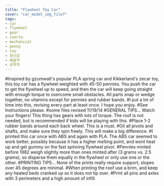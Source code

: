 ```yaml
---
title: "Flywheel Toy Car"
cover: "car_model_img_file7"
tags:
- car
- flywheel
- gear
- inerta
- mechanical
- penny
- toy
- 장난감
- 예술적
- 공학적
---
```

#Inspired by gzumwalt's popular PLA spring car and Kikkerland's zecar toy, this toy car has a flywheel weighted with 45-50 pennies. You push the car to get the flywheel up to speed, and then the car will keep going straight with enough torque to overcome small obstacles. All parts snap or wedge together, no vitamins except for pennies and rubber bands.
#I put a lot of time into this, revising every part at least once. I hope you enjoy.
#See Instructions please.
#some files revised 11/19/14
#GENERAL TIPS...
Watch your fingers! This thing has gears with lots of torque. The roof is not needed, but is recommended if kids will be playing with this.
#Place 1-2 rubber bands around each back wheel. This is a must.
#Oil all pivots and shafts, and make sure they spin freely. This will make a big difference.
#I printed this car once with ABS and again with PLA. The ABS car seemed to work better, possibly because it has a higher melting point, and wont heat up and get gummy on the fast spinning flywheel pivot.
#Pennies minted before 1982 weigh slightly more than ones minted after (3 grams vs. 2.5 grams), so disperse them equally in the flywheel or only use one or the other.
#PRINTING TIPS...
None of the prints really require support, slopes over 45 degrees are minimal.
#When printing the roof use a brim, and keep any heated beds cranked up so it does not tip over.
#Print all pins and axles with 3 perimeters and a high amount of infill.
